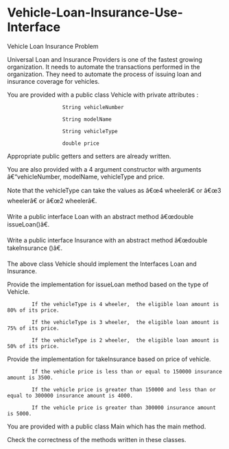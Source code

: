 # Vehicle-Loan-Insurance-Use-Interface
Vehicle Loan Insurance Problem

Universal Loan and Insurance Providers is one of the fastest growing organization.   It needs to automate the transactions performed in the organization.  They need to automate the process of issuing loan and insurance coverage for vehicles.

You are provided with a public class Vehicle with private attributes :

                      String vehicleNumber

                      String modelName

                      String vehicleType

                      double price

Appropriate public getters and setters are already written.

You are also provided with a 4 argument constructor with arguments â€“vehicleNumber, modelName, vehicleType and price.

Note that the vehicleType can take the values as â€œ4 wheelerâ€ or â€œ3 wheelerâ€ or â€œ2 wheelerâ€.

Write a public interface Loan  with an abstract method â€œdouble issueLoan()â€.

Write a public interface Insurance with an abstract  method â€œdouble takeInsurance ()â€.

The above class Vehicle should implement the Interfaces Loan and Insurance.

Provide the implementation for issueLoan method based on the type of Vehicle.

            If the vehicleType is 4 wheeler,  the eligible loan amount is 80% of its price.

            If the vehicleType is 3 wheeler,  the eligible loan amount is 75% of its price.

            If the vehicleType is 2 wheeler,  the eligible loan amount is 50% of its price.

Provide the implementation for takeInsurance based on price of vehicle.

            If the vehicle price is less than or equal to 150000 insurance amount is 3500.

            If the vehicle price is greater than 150000 and less than or equal to 300000 insurance amount is 4000.

            If the vehicle price is greater than 300000 insurance amount is 5000.

You are provided with a public class Main which has the main method.  

Check the correctness of the methods written in these classes.
